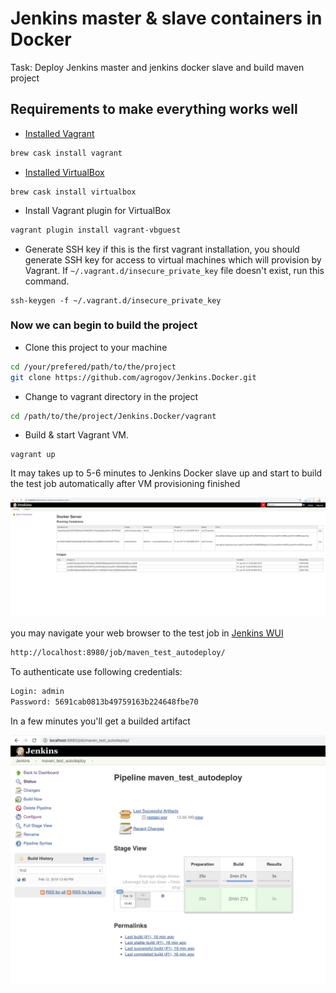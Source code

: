 # Jenkins master & slave containers in Docker

Task: Deploy Jenkins master and jenkins docker slave and build maven project

## Requirements to make everything works well
 * [Installed Vagrant](https://www.vagrantup.com/downloads.html)
 ```bash
 brew cask install vagrant
 ```
 * [Installed VirtualBox](https://www.virtualbox.org/wiki/Downloads)
 ```
 brew cask install virtualbox
 ```
 * Install Vagrant plugin for VirtualBox 
 ```bash
 vagrant plugin install vagrant-vbguest
 ```
 * Generate SSH key
 if this is the first vagrant installation, you should generate SSH key for access to virtual machines which will provision by Vagrant. If `~/.vagrant.d/insecure_private_key` file doesn't exist, run this command.
 ```
 ssh-keygen -f ~/.vagrant.d/insecure_private_key
 ```

 ### Now we can begin to build the project
 * Clone this project to your machine
 ```bash
 cd /your/prefered/path/to/the/project
 git clone https://github.com/agrogov/Jenkins.Docker.git
 ```
 * Change to vagrant directory in the project
 ```bash
 cd /path/to/the/project/Jenkins.Docker/vagrant
 ```
 * Build & start Vagrant VM.
 ```
 vagrant up
 ```

It may takes up to 5-6 minutes to Jenkins Docker slave up and start to build the test job automatically after VM provisioning finished

![containers](/images/containers.png "Jenkins master & slave containers")

you may navigate your web browser to the test job in [Jenkins WUI](http://localhost:8980/job/maven_test_autodeploy/)
```bash
http://localhost:8980/job/maven_test_autodeploy/
```

To authenticate use following credentials:
```bash
Login: admin
Password: 5691cab0813b49759163b224648fbe70
```

In a few minutes you'll get a builded artifact

![pipeline](/images/pipeline.png "Complete pipeline")

